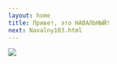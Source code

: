 ```yaml
---
layout: home
title: Привет, это НАВАЛЬНЫЙ!
next: Navalny103.html
---
```


[![](https://shabbat.lamourism.com/Wonderland/Rabbit101.jpg)](https://thepiratecircus.com/Inquisition/indulgentia/oobo101.jpg)
